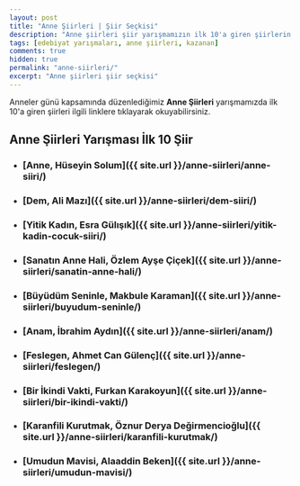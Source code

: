 ```yaml
---
layout: post
title: "Anne Şiirleri | Şiir Seçkisi"
description: "Anne şiirleri şiir yarışmamızın ilk 10'a giren şiirlerin listesidir."
tags: [edebiyat yarışmaları, anne şiirleri, kazanan]
comments: true
hidden: true
permalink: "anne-siirleri/"
excerpt: "Anne şiirleri şiir seçkisi"
---
```


Anneler günü kapsamında düzenlediğimiz **Anne Şiirleri** yarışmamızda ilk 10'a giren şiirleri ilgili linklere tıklayarak okuyabilirsiniz.  

## Anne Şiirleri Yarışması İlk 10 Şiir

- ### [Anne, Hüseyin Solum]({{ site.url }}/anne-siirleri/anne-siiri/)

- ### [Dem, Ali Mazı]({{ site.url }}/anne-siirleri/dem-siiri/)

- ### [Yitik Kadın, Esra Gülışık]({{ site.url }}/anne-siirleri/yitik-kadin-cocuk-siiri/)
 
- ### [Sanatın Anne Hali, Özlem Ayşe Çiçek]({{ site.url }}/anne-siirleri/sanatin-anne-hali/)

- ### [Büyüdüm Seninle, Makbule Karaman]({{ site.url }}/anne-siirleri/buyudum-seninle/)

- ### [Anam, İbrahim Aydın]({{ site.url }}/anne-siirleri/anam/)

- ### [Feslegen, Ahmet Can Gülenç]({{ site.url }}/anne-siirleri/feslegen/)

- ### [Bir İkindi Vakti, Furkan Karakoyun]({{ site.url }}/anne-siirleri/bir-ikindi-vakti/)

- ### [Karanfili Kurutmak, Öznur Derya Değirmencioğlu]({{ site.url }}/anne-siirleri/karanfili-kurutmak/)

- ### [Umudun Mavisi, Alaaddin Beken]({{ site.url }}/anne-siirleri/umudun-mavisi/)
